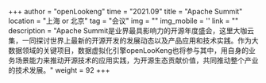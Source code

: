 +++ 
author = "openLookeng"
time = "2021.09" 
title = "Apache Summit" 
location = "上海 or 北京" 
tag = "会议"
img = "" 
img_mobile = ''
link = ""
description = "Apache Summit是业界最具影响力的开源年度盛会，这里大咖云集，一同探讨世界上最新的开源开发的发展动态以及产品应用和技术实践。作为大数据领域的关键项目，数据虚拟化引擎openLooKeng也将参与其中，用自身的业务场景能力来推动开源技术的应用实践，为开源生态贡献价值，共同推动整个产业的技术发展。"
weight = 92
+++
